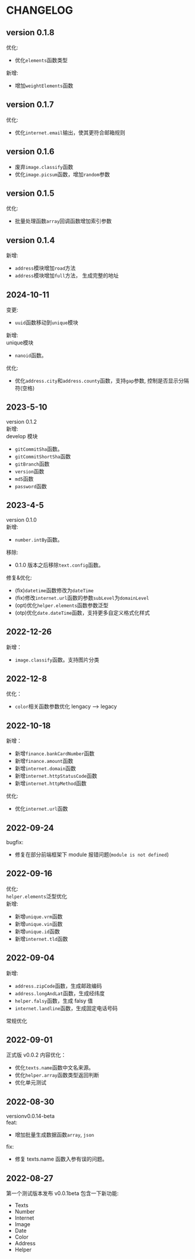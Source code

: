 # CHANGELOG

## version 0.1.8

优化:

- 优化`elements`函数类型

新增:

- 增加`weightElements`函数

## version 0.1.7

优化:

- 优化`internet.email`输出，使其更符合邮箱规则

## version 0.1.6

- 废弃`image.classify`函数
- 优化`image.picsum`函数，增加`random`参数

## version 0.1.5

优化:

- 批量处理函数`array`回调函数增加索引参数

## version 0.1.4

新增:

- `address`模块增加`road`方法
- `address`模块增加`full`方法， 生成完整的地址

## 2024-10-11

变更:

- `uuid`函数移动到`unique`模块

新增:  
unique模块

- `nanoid`函数。

优化:

- 优化`address.city`和`address.county`函数，支持`gap`参数, 控制是否显示分隔符(空格)

## 2023-5-10

version 0.1.2  
新增:  
develop 模块

- `gitCommitSha`函数。
- `gitCommitShortSha`函数
- `gitBranch`函数
- `version`函数
- `md5`函数
- `password`函数

## 2023-4-5

version 0.1.0  
新增:

- `number.intBy`函数。

移除:

- 0.1.0 版本之后移除`text.config`函数。

修复&优化:

- (fix)`datetime`函数修改为`dateTime`
- (fix)修改`internet.url`函数的参数`subLevel`为`domainLevel`
- (opt)优化`helper.elements`函数参数泛型
- (otp)优化`date.dateTime`函数，支持更多自定义格式化样式

## 2022-12-26

新增：

- `image.classify`函数。支持图片分类

## 2022-12-8

优化：

- `color`相关函数参数优化 lengacy --> legacy

## 2022-10-18

新增：

- 新增`finance.bankCardNumber`函数
- 新增`finance.amount`函数
- 新增`internet.domain`函数
- 新增`internet.httpStatusCode`函数
- 新增`internet.httpMethod`函数

优化:

- 优化`internet.url`函数

## 2022-09-24

bugfix:

- 修复在部分前端框架下 module 报错问题(`module is not defined`)

## 2022-09-16

优化:  
`helper.elements`泛型优化  
新增:

- 新增`unique.vrm`函数
- 新增`unique.vin`函数
- 新增`unique.id`函数
- 新增`internet.tld`函数

## 2022-09-04

新增:

- `address.zipCode`函数，生成邮政编码
- `address.longAndLat`函数，生成经纬度
- `helper.falsy`函数，生成 falsy 值
- `internet.landline`函数，生成固定电话号码

常规优化

## 2022-09-01

正式版 v0.0.2 内容优化：

- 优化`texts.name`函数中文名来源。
- 优化`helper.array`函数类型返回判断
- 优化单元测试

## 2022-08-30

versionv0.0.14-beta  
feat:

- 增加批量生成数据函数`array`, `json`

fix:

- 修复 texts.name 函数入参有误的问题。

## 2022-08-27

第一个测试版本发布 v0.0.1beta 包含一下新功能:

- Texts
- Number
- Internet
- Image
- Date
- Color
- Address
- Helper
